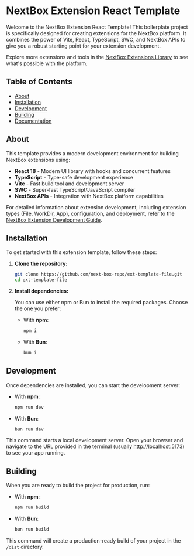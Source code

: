 # NextBox Extension React Template

Welcome to the NextBox Extension React Template! This boilerplate project is specifically designed for creating extensions for the NextBox platform. It combines the power of Vite, React, TypeScript, SWC, and NextBox APIs to give you a robust starting point for your extension development.

Explore more extensions and tools in the [NextBox Extensions Library](https://next-box.ru/extensions) to see what's possible with the platform.

## Table of Contents

- [About](#about)
- [Installation](#installation)
- [Development](#development)
- [Building](#building)
- [Documentation](#documentation)

## About

This template provides a modern development environment for building NextBox extensions using:

- **React 18** - Modern UI library with hooks and concurrent features
- **TypeScript** - Type-safe development experience
- **Vite** - Fast build tool and development server
- **SWC** - Super-fast TypeScript/JavaScript compiler
- **NextBox APIs** - Integration with NextBox platform capabilities

For detailed information about extension development, including extension types (File, WorkDir, App), configuration, and deployment, refer to the [NextBox Extension Development Guide](https://docs.next-box.ru/platform/admin/extensions/guideline).

## Installation

To get started with this extension template, follow these steps:

1. **Clone the repository:**

   ```bash
   git clone https://github.com/next-box-repo/ext-template-file.git
   cd ext-template-file
   ```

2. **Install dependencies:**

   You can use either npm or Bun to install the required packages. Choose the one you prefer:

   - With **npm**:

     ```bash
     npm i
     ```

   - With **Bun**:
     ```bash
     bun i
     ```

## Development

Once dependencies are installed, you can start the development server:

- With **npm**:

  ```bash
  npm run dev
  ```

- With **Bun**:
  ```bash
  bun run dev
  ```

This command starts a local development server. Open your browser and navigate to the URL provided in the terminal (usually [http://localhost:5173](http://localhost:5173)) to see your app running.

## Building

When you are ready to build the project for production, run:

- With **npm**:

  ```bash
  npm run build
  ```

- With **Bun**:
  ```bash
  bun run build
  ```

This command will create a production-ready build of your project in the `/dist` directory.
